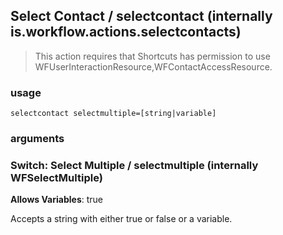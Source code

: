 
## Select Contact / selectcontact (internally is.workflow.actions.selectcontacts)


> This action requires that Shortcuts has permission to use WFUserInteractionResource,WFContactAccessResource.

### usage
`selectcontact selectmultiple=[string|variable]`

### arguments
### Switch: Select Multiple / selectmultiple (internally WFSelectMultiple)
**Allows Variables**: true


Accepts a string with either true or false
or a variable.
